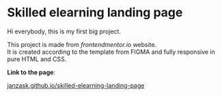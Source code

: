 # **Skilled elearning landing page**

Hi everybody, this is my first big project.  


This project is made from *frontendmentor.io* website.  
It is created according to the template from FIGMA and fully responsive in pure HTML and CSS.

**Link to the page**:

[janzask.github.io/skilled-elearning-landing-page](https://janzask.github.io/skilled-elearning-landing-page/)